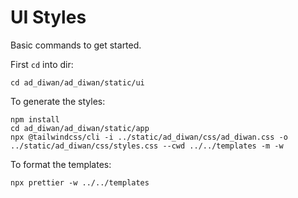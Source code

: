 # UI Styles

Basic commands to get started.

First `cd` into dir:

```console
cd ad_diwan/ad_diwan/static/ui
```

To generate the styles:

```console
npm install
cd ad_diwan/ad_diwan/static/app
npx @tailwindcss/cli -i ../static/ad_diwan/css/ad_diwan.css -o ../static/ad_diwan/css/styles.css --cwd ../../templates -m -w
```

To format the templates:

```console
npx prettier -w ../../templates
```
